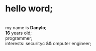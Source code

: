  <h1>hello word;</h1></br> 
my name is <b>Danylo</b>;</br>  
<b>16</b> years old;</br> 
programmer; </br>
interests: securityc && omputer engineer;

